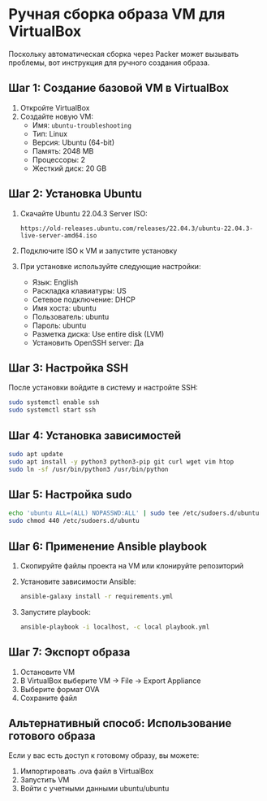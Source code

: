 # Ручная сборка образа VM для VirtualBox

Поскольку автоматическая сборка через Packer может вызывать проблемы, вот инструкция для ручного создания образа.

## Шаг 1: Создание базовой VM в VirtualBox

1. Откройте VirtualBox
2. Создайте новую VM:
   - Имя: `ubuntu-troubleshooting`
   - Тип: Linux
   - Версия: Ubuntu (64-bit)
   - Память: 2048 MB
   - Процессоры: 2
   - Жесткий диск: 20 GB

## Шаг 2: Установка Ubuntu

1. Скачайте Ubuntu 22.04.3 Server ISO:
   ```
   https://old-releases.ubuntu.com/releases/22.04.3/ubuntu-22.04.3-live-server-amd64.iso
   ```

2. Подключите ISO к VM и запустите установку

3. При установке используйте следующие настройки:
   - Язык: English
   - Раскладка клавиатуры: US
   - Сетевое подключение: DHCP
   - Имя хоста: ubuntu
   - Пользователь: ubuntu
   - Пароль: ubuntu
   - Разметка диска: Use entire disk (LVM)
   - Установить OpenSSH server: Да

## Шаг 3: Настройка SSH

После установки войдите в систему и настройте SSH:

```bash
sudo systemctl enable ssh
sudo systemctl start ssh
```

## Шаг 4: Установка зависимостей

```bash
sudo apt update
sudo apt install -y python3 python3-pip git curl wget vim htop
sudo ln -sf /usr/bin/python3 /usr/bin/python
```

## Шаг 5: Настройка sudo

```bash
echo 'ubuntu ALL=(ALL) NOPASSWD:ALL' | sudo tee /etc/sudoers.d/ubuntu
sudo chmod 440 /etc/sudoers.d/ubuntu
```

## Шаг 6: Применение Ansible playbook

1. Скопируйте файлы проекта на VM или клонируйте репозиторий

2. Установите зависимости Ansible:
   ```bash
   ansible-galaxy install -r requirements.yml
   ```

3. Запустите playbook:
   ```bash
   ansible-playbook -i localhost, -c local playbook.yml
   ```

## Шаг 7: Экспорт образа

1. Остановите VM
2. В VirtualBox выберите VM → File → Export Appliance
3. Выберите формат OVA
4. Сохраните файл

## Альтернативный способ: Использование готового образа

Если у вас есть доступ к готовому образу, вы можете:

1. Импортировать .ova файл в VirtualBox
2. Запустить VM
3. Войти с учетными данными ubuntu/ubuntu
